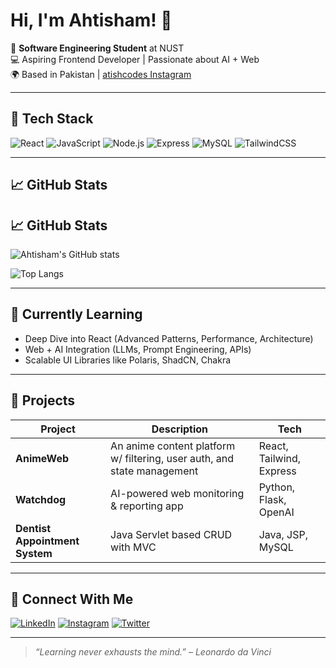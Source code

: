 # Hi, I'm Ahtisham! 👋

🎯 **Software Engineering Student** at NUST  
💻 Aspiring Frontend Developer | Passionate about AI + Web  
🌍 Based in Pakistan | [atishcodes Instagram](https://www.instagram.com/atishcodes)

---

## 🔧 Tech Stack

![React](https://img.shields.io/badge/-React-61DAFB?style=flat&logo=react&logoColor=black)
![JavaScript](https://img.shields.io/badge/-JavaScript-F7DF1E?style=flat&logo=javascript&logoColor=black)
![Node.js](https://img.shields.io/badge/-Node.js-339933?style=flat&logo=node.js&logoColor=white)
![Express](https://img.shields.io/badge/-Express-000000?style=flat&logo=express&logoColor=white)
![MySQL](https://img.shields.io/badge/-MySQL-4479A1?style=flat&logo=mysql&logoColor=white)
![TailwindCSS](https://img.shields.io/badge/-TailwindCSS-38B2AC?style=flat&logo=tailwind-css&logoColor=white)

---

## 📈 GitHub Stats
## 📈 GitHub Stats

![Ahtisham's GitHub stats](https://github-readme-stats.vercel.app/api?username=ahtisham0100&show_icons=true&theme=radical)

![Top Langs](https://github-readme-stats.vercel.app/api/top-langs/?username=ahtisham0100&layout=compact&theme=radical)

---

## 🧠 Currently Learning

- Deep Dive into React (Advanced Patterns, Performance, Architecture)
- Web + AI Integration (LLMs, Prompt Engineering, APIs)
- Scalable UI Libraries like Polaris, ShadCN, Chakra

---

## 🚀 Projects

| Project | Description | Tech |
|--------|-------------|------|
| **AnimeWeb** | An anime content platform w/ filtering, user auth, and state management | React, Tailwind, Express |
| **Watchdog** | AI-powered web monitoring & reporting app | Python, Flask, OpenAI |
| **Dentist Appointment System** | Java Servlet based CRUD with MVC | Java, JSP, MySQL |

---

## 💬 Connect With Me

[![LinkedIn](https://img.shields.io/badge/-LinkedIn-0077B5?style=flat&logo=linkedin&logoColor=white)](https://linkedin.com/in/your-link)
[![Instagram](https://img.shields.io/badge/-Instagram-E4405F?style=flat&logo=instagram&logoColor=white)](https://instagram.com/atishcodes)
[![Twitter](https://img.shields.io/badge/-Twitter-1DA1F2?style=flat&logo=twitter&logoColor=white)](https://twitter.com/yourhandle)

---

> _“Learning never exhausts the mind.” – Leonardo da Vinci_

